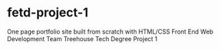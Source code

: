 # fetd-project-1
One page portfolio site built from scratch with HTML/CSS
Front End Web Development Team Treehouse Tech Degree Project 1


